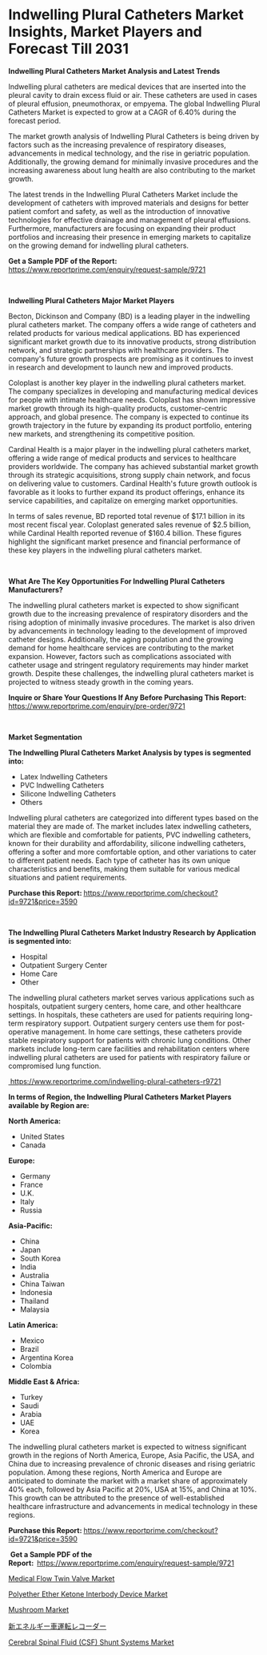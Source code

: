 <p><h1>Indwelling Plural Catheters Market Insights, Market Players and Forecast Till 2031</h1></p><p><strong>Indwelling Plural Catheters Market Analysis and Latest Trends</strong></p>
<p><p>Indwelling plural catheters are medical devices that are inserted into the pleural cavity to drain excess fluid or air. These catheters are used in cases of pleural effusion, pneumothorax, or empyema. The global Indwelling Plural Catheters Market is expected to grow at a CAGR of 6.40% during the forecast period. </p><p>The market growth analysis of Indwelling Plural Catheters is being driven by factors such as the increasing prevalence of respiratory diseases, advancements in medical technology, and the rise in geriatric population. Additionally, the growing demand for minimally invasive procedures and the increasing awareness about lung health are also contributing to the market growth.</p><p>The latest trends in the Indwelling Plural Catheters Market include the development of catheters with improved materials and designs for better patient comfort and safety, as well as the introduction of innovative technologies for effective drainage and management of pleural effusions. Furthermore, manufacturers are focusing on expanding their product portfolios and increasing their presence in emerging markets to capitalize on the growing demand for indwelling plural catheters.</p></p>
<p><strong>Get a Sample PDF of the Report:&nbsp;</strong> <a href="https://www.reportprime.com/enquiry/request-sample/9721">https://www.reportprime.com/enquiry/request-sample/9721</a></p>
<p>&nbsp;</p>
<p><strong>Indwelling Plural Catheters Major Market Players</strong></p>
<p><p>Becton, Dickinson and Company (BD) is a leading player in the indwelling plural catheters market. The company offers a wide range of catheters and related products for various medical applications. BD has experienced significant market growth due to its innovative products, strong distribution network, and strategic partnerships with healthcare providers. The company's future growth prospects are promising as it continues to invest in research and development to launch new and improved products.</p><p>Coloplast is another key player in the indwelling plural catheters market. The company specializes in developing and manufacturing medical devices for people with intimate healthcare needs. Coloplast has shown impressive market growth through its high-quality products, customer-centric approach, and global presence. The company is expected to continue its growth trajectory in the future by expanding its product portfolio, entering new markets, and strengthening its competitive position.</p><p>Cardinal Health is a major player in the indwelling plural catheters market, offering a wide range of medical products and services to healthcare providers worldwide. The company has achieved substantial market growth through its strategic acquisitions, strong supply chain network, and focus on delivering value to customers. Cardinal Health's future growth outlook is favorable as it looks to further expand its product offerings, enhance its service capabilities, and capitalize on emerging market opportunities.</p><p>In terms of sales revenue, BD reported total revenue of $17.1 billion in its most recent fiscal year. Coloplast generated sales revenue of $2.5 billion, while Cardinal Health reported revenue of $160.4 billion. These figures highlight the significant market presence and financial performance of these key players in the indwelling plural catheters market.</p></p>
<p>&nbsp;</p>
<p><strong>What Are The Key Opportunities For Indwelling Plural Catheters Manufacturers?</strong></p>
<p><p>The indwelling plural catheters market is expected to show significant growth due to the increasing prevalence of respiratory disorders and the rising adoption of minimally invasive procedures. The market is also driven by advancements in technology leading to the development of improved catheter designs. Additionally, the aging population and the growing demand for home healthcare services are contributing to the market expansion. However, factors such as complications associated with catheter usage and stringent regulatory requirements may hinder market growth. Despite these challenges, the indwelling plural catheters market is projected to witness steady growth in the coming years.</p></p>
<p><strong>Inquire or Share Your Questions If Any Before Purchasing This Report:</strong> <a href="https://www.reportprime.com/enquiry/pre-order/9721">https://www.reportprime.com/enquiry/pre-order/9721</a></p>
<p>&nbsp;</p>
<p><strong>Market Segmentation</strong></p>
<p><strong>The Indwelling Plural Catheters Market Analysis by types is segmented into:</strong></p>
<p><ul><li>Latex Indwelling Catheters</li><li>PVC Indwelling Catheters</li><li>Silicone Indwelling Catheters</li><li>Others</li></ul></p>
<p><p>Indwelling plural catheters are categorized into different types based on the material they are made of. The market includes latex indwelling catheters, which are flexible and comfortable for patients, PVC indwelling catheters, known for their durability and affordability, silicone indwelling catheters, offering a softer and more comfortable option, and other variations to cater to different patient needs. Each type of catheter has its own unique characteristics and benefits, making them suitable for various medical situations and patient requirements.</p></p>
<p><strong>Purchase this Report:&nbsp;</strong><a href="https://www.reportprime.com/checkout?id=9721&price=3590">https://www.reportprime.com/checkout?id=9721&price=3590</a></p>
<p>&nbsp;</p>
<p><strong>The Indwelling Plural Catheters Market Industry Research by Application is segmented into:</strong></p>
<p><ul><li>Hospital</li><li>Outpatient Surgery Center</li><li>Home Care</li><li>Other</li></ul></p>
<p><p>The indwelling plural catheters market serves various applications such as hospitals, outpatient surgery centers, home care, and other healthcare settings. In hospitals, these catheters are used for patients requiring long-term respiratory support. Outpatient surgery centers use them for post-operative management. In home care settings, these catheters provide stable respiratory support for patients with chronic lung conditions. Other markets include long-term care facilities and rehabilitation centers where indwelling plural catheters are used for patients with respiratory failure or compromised lung function.</p></p>
<p><a href="https://www.reportprime.com/indwelling-plural-catheters-r9721">&nbsp;https://www.reportprime.com/indwelling-plural-catheters-r9721</a></p>
<p><strong>In terms of Region, the Indwelling Plural Catheters Market Players available by Region are:</strong></p>
<p>
    <p> <strong> North America: </strong>
        <ul>
            <li>United States</li>
            <li>Canada</li>
        </ul>
        </p> 
    <p> <strong> Europe: </strong>
        <ul>
            <li>Germany</li>
            <li>France</li>
            <li>U.K.</li>
            <li>Italy</li>
            <li>Russia</li>
        </ul>
        </p> 
    <p> <strong> Asia-Pacific: </strong>
        <ul>
            <li>China</li>
            <li>Japan</li>
            <li>South Korea</li>
            <li>India</li>
            <li>Australia</li>
            <li>China Taiwan</li>
            <li>Indonesia</li>
            <li>Thailand</li>
            <li>Malaysia</li>
        </ul>
        </p> 
    <p> <strong> Latin America: </strong>
        <ul>
            <li>Mexico</li>
            <li>Brazil</li>
            <li>Argentina Korea</li>
            <li>Colombia</li>
        </ul>
        </p> 
    <p> <strong> Middle East & Africa: </strong>
        <ul>
            <li>Turkey</li>
            <li>Saudi</li>
            <li>Arabia</li>
            <li>UAE</li>
            <li>Korea</li>
        </ul>
    </p>
    </p>
<p><p>The indwelling plural catheters market is expected to witness significant growth in the regions of North America, Europe, Asia Pacific, the USA, and China due to increasing prevalence of chronic diseases and rising geriatric population. Among these regions, North America and Europe are anticipated to dominate the market with a market share of approximately 40% each, followed by Asia Pacific at 20%, USA at 15%, and China at 10%. This growth can be attributed to the presence of well-established healthcare infrastructure and advancements in medical technology in these regions.</p></p>
<p><strong>Purchase this Report: </strong><a href="https://www.reportprime.com/checkout?id=9721&price=3590">https://www.reportprime.com/checkout?id=9721&price=3590</a></p>
<p>&nbsp;<strong>Get a Sample PDF of the Report:&nbsp;&nbsp;</strong><a href="https://www.reportprime.com/enquiry/request-sample/9721">https://www.reportprime.com/enquiry/request-sample/9721</a></p>
<p><strong></strong></p>
<p><p><a href="https://medium.com/@matianey76856/medical-flow-twin-valve-market-share-size-trends-industry-analysis-report-by-application-04c83f9c34c4">Medical Flow Twin Valve Market</a></p><p><a href="https://github.com/ofpaqrof92/Market-Research-Report-List-1/blob/main/polyether-ether-ketone-interbody-device-market.md">Polyether Ether Ketone Interbody Device Market</a></p><p><a href="https://www.linkedin.com/pulse/mushroom-market-size-share-trends-analysis-report-end-use-food-36s1c?trackingId=zoC0SMzoQGCtSMq17dA29Q%3D%3D">Mushroom Market</a></p><p><a href="https://github.com/DwightHuels1/Market-Research-Report-List-3/blob/main/621016285622.md">新エネルギー車運転レコーダー</a></p><p><a href="https://medium.com/@nettieboyle28/cerebral-spinal-fluid-csf-shunt-systems-market-overview-global-market-trends-and-future-f3ddd367a835">Cerebral Spinal Fluid (CSF) Shunt Systems Market</a></p></p>